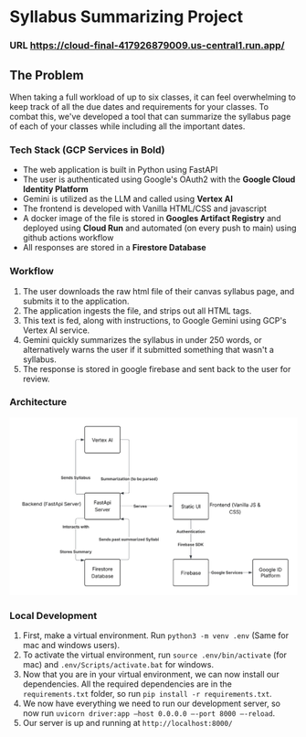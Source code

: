 # Syllabus Summarizing Project

### URL https://cloud-final-417926879009.us-central1.run.app/

## The Problem

When taking a full workload of up to six classes, it can feel overwhelming to keep track of all the due dates and requirements for your classes. To combat this, we've developed a tool that can summarize the syllabus page of each of your classes while including all the important dates.

### Tech Stack (GCP Services in Bold)

- The web application is built in Python using FastAPI
- The user is authenticated using Google's OAuth2 with the **Google Cloud Identity Platform**
- Gemini is utilized as the LLM and called using **Vertex AI**
- The frontend is developed with Vanilla HTML/CSS and javascript
- A docker image of the file is stored in **Googles Artifact Registry** and deployed using **Cloud Run** and automated (on every push to main) using github actions workflow
- All responses are stored in a **Firestore Database**

### Workflow

1. The user downloads the raw html file of their canvas syllabus page, and submits it to the application.
2. The application ingests the file, and strips out all HTML tags.
3. This text is fed, along with instructions, to Google Gemini using GCP's Vertex AI service.
4. Gemini quickly summarizes the syllabus in under 250 words, or alternatively warns the user if it submitted something that wasn't a syllabus.
5. The response is stored in google firebase and sent back to the user for review.

### Architecture

![Architecture Diagram](architecture.png)

### Local Development

1. First, make a virtual environment. Run `python3 -m venv .env` (Same for mac and windows users).
2. To activate the virtual environment, run `source .env/bin/activate` (for mac) and `.env/Scripts/activate.bat` for windows.
3. Now that you are in your virtual environment, we can now install our dependencies. All the required dependencies are in the `requirements.txt` folder, so run `pip install -r requirements.txt`.
4. We now have everything we need to run our development server, so now run `uvicorn driver:app —host 0.0.0.0 —-port 8000 —-reload`.
5. Our server is up and running at `http://localhost:8000/`
